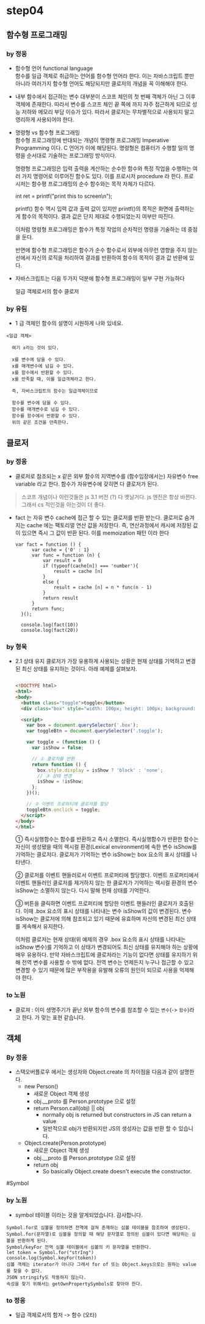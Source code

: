 # step04
## 함수형 프로그래밍

### by 정웅
- 함수형 언어 functional language    
함수를 일급 객체로 취급하는 언어를 함수형 언어라 한다. 이는 자바스크립트 뿐만 아니라 여러가지 함수형 언어도 해당되지만 클로저의 개념을 꼭 이해해야 한다. 
-  내부 함수에서 접근하는 변수 대부분이 스코프 체인의 첫 번째 객체가 아닌 그 이후 객체에 존재한다. 따라서 변수를 스코프 체인 끝 쪽에 까지 자주 접근하게 되므로 성능 저하와 메모리 부담 이슈가 있다. 따라서 클로저는 무차별적으로 사용되지 말고 영리하게 사용되어야 한다.
- 명령형 vs 함수형 프로그래밍  
  함수형 프로그래밍에 반대되는 개념이 명령형 프로그래밍 Imperative Programming 이다. C 언어가 이에 해당된다. 명령형은 컴퓨터가 수행할 일의 명령을 순서대로 기술하는 프로그래밍 방식이다.
  
  명령형 프로그래밍은 입력 출력을 계산하는 순수한 함수와 특정 작업을 수행하는 여러 가지 명령어로 이루어진 함수도 있다. 이를 프로시저 procedure 라 한다. 프로시저는 함수평 프로그래밍의 순수 함수와는 목적 자체가 다르다.
  
  int ret = printf("print this to screen\n");
  
  printf() 함수 역시 입력 값과 출력 값이 있지만 printf()의 목적은 화면에 출력하는게 함수의 목적이다. 결과 값은 단지 제대로 수행되었는지 여부만 따진다.
  
  이처럼 명령형 프로그래밍은 함수가 특정 작업의 순차적인 명령을 기술하는 데 중점을 둔다.
  
  반면에 함수형 프로그래밍은 함수가 순수 함수로서 외부에 아무런 영향을 주지 않는 선에서 자신의 로직을 처리하여 결과를 반환하여 함수의 목적이 결과 값 반환에 있다.
  
- 자바스크립트는 다음 두가지 덕분에 함수형 프로그래밍이 일부 구현 가능하다
  
  일급 객체로서의 함수
  클로저
  
### by 유림
- 1 급 객체인 함수의 설명이 시원하게 나와 있네요.
```text
<일급 객체>
  
  여기 x라는 것이 있다.
  
  x를 변수에 담을 수 있다.
  x를 매개변수에 넘길 수 있다.
  x를 함수에서 반환할 수 있다.
  x를 만족할 때, 이를 일급객체라고 한다.
  
  즉, 자바스크립트의 함수는 일급객체이므로
  
  함수를 변수에 담을 수 있다.
  함수를 매개변수로 넘길 수 있다.
  함수를 함수에서 반환할 수 있다.
  위의 같은 조건을 만족한다.
```

## 클로저

### by 정웅
- 클로저로 참조되는 x 같은 외부 함수의 지역변수를 (함수입장에서는) 자유변수 free variable 라고 한다.
함수가 자유변수에 갖히면 다 클로저가 된다. 
> 스코프 개념이나 이런것들은 js 3.1 버전 (?) 다 옛날거다. js 엔진은 항상 바뀐다. 그래서 cs 적인것을 아는것이 더 좋다.

- fact 는 자유 변수 cache에 접근 할 수 있는 클로저를 반환 받는다. 클로저로 숨겨지는 cache 에는 팩토리얼 연산 값을 저장한다. 즉, 연산과정에서 캐시에 저장된 값이 있으면 즉시 그 값이 반환 된다. 이를 memoization 패턴 이라 한다
    ```
    var fact = function () {
          var cache = {'0' : 1}
          var func = function (n) {
              var result = 0
              if (typeof(cache[n]) === 'number'){
                  result = cache [n]
              }
              else {
                  result = cache [n] = n * func(n - 1)
              }
              return result
          }
          return func;
      }();
      
      console.log(fact(10))
      console.log(fact(20))
    ```
### by 형욱
- 2.1 상태 유지
  클로저가 가장 유용하게 사용되는 상황은 현재 상태를 기억하고 변경된 최신 상태를 유지하는 것이다. 아래 예제를 살펴보자.
  ```html

  <!DOCTYPE html>
  <html>
  <body>
    <button class="toggle">toggle</button>
    <div class="box" style="width: 100px; height: 100px; background: red;"></div>
  
    <script>
      var box = document.querySelector('.box');
      var toggleBtn = document.querySelector('.toggle');
  
      var toggle = (function () {
        var isShow = false;
  
        // ① 클로저를 반환
        return function () {
          box.style.display = isShow ? 'block' : 'none';
          // ③ 상태 변경
          isShow = !isShow;
        };
      })();
  
      // ② 이벤트 프로퍼티에 클로저를 할당
      toggleBtn.onclick = toggle;
    </script>
  </body>
  </html>
    ```
  
  ① 즉시실행함수는 함수를 반환하고 즉시 소멸한다. 즉시실행함수가 반환한 함수는 자신이 생성됐을 때의 렉시컬 환경(Lexical environment)에 속한 변수 isShow를 기억하는 클로저다. 클로저가 기억하는 변수 isShow는 box 요소의 표시 상태를 나타낸다.
  
  ② 클로저를 이벤트 핸들러로서 이벤트 프로퍼티에 할당했다. 이벤트 프로퍼티에서 이벤트 핸들러인 클로저를 제거하지 않는 한 클로저가 기억하는 렉시컬 환경의 변수 isShow는 소멸하지 않는다. 다시 말해 현재 상태를 기억한다.
  
  ③ 버튼을 클릭하면 이벤트 프로퍼티에 할당한 이벤트 핸들러인 클로저가 호출된다. 이때 .box 요소의 표시 상태를 나타내는 변수 isShow의 값이 변경된다. 변수 isShow는 클로저에 의해 참조되고 있기 때문에 유효하며 자신의 변경된 최신 상태를 게속해서 유지한다.
  
  이처럼 클로저는 현재 상태(위 예제의 경우 .box 요소의 표시 상태를 나타내는 isShow 변수)를 기억하고 이 상태가 변경되어도 최신 상태를 유지해야 하는 상황에 매우 유용하다. 만약 자바스크립트에 클로저라는 기능이 없다면 상태를 유지하기 위해 전역 변수를 사용할 수 밖에 없다. 전역 변수는 언제든지 누구나 접근할 수 있고 변경할 수 있기 때문에 많은 부작용을 유발해 오류의 원인이 되므로 사용을 억제해야 한다.

### to 노원
- 클로져 : 이미 생명주기가 끝난 외부 함수의 변수를 참조할 수 있는 `변수`(-> `함수`)라고 한다.
 가 맞는 표현 같습니다.

## 객체
### By 정웅
- 스택오버플로우 에서는 생성자와 Object.create 의 차이점을 다음과 같이 설명한다.
    - new Person()
        - 새로운 Object 객체 생성
        - obj.__proto 를 Person.prototype 으로 설정
        - return Person.call(obj) || obj
            - normally obj is returned but constructors in JS can return a value
            - 일반적으로 obj가 반환되지만 JS의 생성자는 값을 반환 할 수 있습니다.
    - Object.create(Person.prototype)
        - 새로운 Object 객체 생성
        - obj.__proto 를 Person.prototype 으로 설정
        - return obj
            - So basically Object.create doesn't execute the constructor.
          


#Symbol
### by 노원
- symbol 테이블 이라는 것을 알게되었습니다. 감사합니다. 
```
Symbol.for로 심볼을 정의하면 전역에 걸쳐 존재하는 심볼 테이블을 참조하여 생성된다.
Symbol.for(문자열)로 심볼을 정의할 때 해당 문자열로 정의된 심볼이 있다면 해당하는 심볼을 반환하게 된다.
Symbol/keyFor 전역 심볼 테이블에서 심볼의 키 문자열을 반환한다.
let token = Symbol.for("strIng")
console.log(Symbol.keyFor(token))
심볼 객체는 iterator가 아니다 그래서 for of 또는 Object.keys으로는 원하는 value를 찾을 수 없다.
JSON stringify도 작동하지 않는다.
속성을 찾기 위해서는 getOwnPropertySymbols로 찾아야 한다.
```      
  
### to 정웅
- 일급 객체로서의 함저 -> 함수 (오타)


